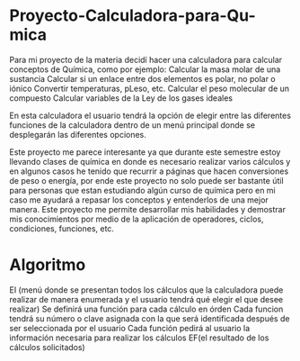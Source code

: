 # Proyecto-Calculadora-para-Qu-mica

Para mi proyecto de la materia decidí hacer una calculadora para calcular conceptos de Química, como por ejemplo: 
Calcular la masa molar de una sustancia
Calcular si un enlace entre dos elementos es polar, no polar o iónico
Convertir temperaturas, pLeso, etc.
Calcular el peso molecular de un compuesto
Calcular variables de la Ley de los gases ideales

En esta calculadora el usuario tendrá la opción de elegir entre las diferentes funciones de la calculadora dentro de un menú principal donde se desplegarán las diferentes opciones. 

Este proyecto me parece interesante ya que durante este semestre estoy llevando clases de química en donde es necesario realizar varios cálculos y en algunos casos he tenido que recurrir a páginas que hacen conversiones de peso o energía, por ende este proyecto no solo puede ser bastante útil para personas que estan estudiando algún curso de química pero en mi caso me ayudará a repasar los conceptos y entenderlos de una mejor manera.
Este proyecto me permite desarrollar mis habilidades y demostrar mis conocimientos por medio de la aplicación de operadores, ciclos, condiciones, funciones, etc. 

# Algoritmo

EI (menú donde se presentan todos los cálculos que la calculadora puede realizar de manera enumerada y el usuario tendrá qué elegir el que desee realizar)
Se definirá una función para cada cálculo en órden
Cada funcion tendrá su número o clave asignada con la que será identificada después de ser seleccionada por el usuario
Cada función pedirá al usuario la información necesaria para realizar los cálculos 
EF(el resultado de los cálculos solicitados)

